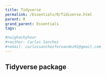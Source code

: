 ```yaml
---
title: Tidyverse
permalink: /Essentials/R/Tidiverse.html
parent: R
grand_parent: Essentials
tags:

#nuighackyhour
#+author: Carlos Sanchez
#+email: carlossanchezfernandez01@gmail.com
---
```


## Tidyverse package
